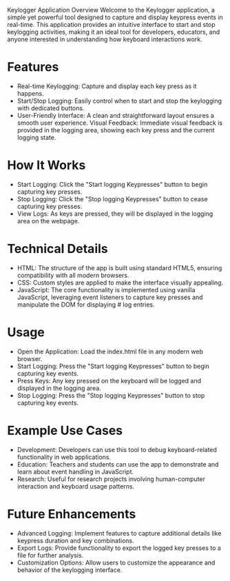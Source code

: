 Keylogger Application
Overview
Welcome to the Keylogger application, a simple yet powerful tool designed to capture and display keypress events in real-time. This application provides an intuitive interface to start and stop keylogging activities, making it an ideal tool for developers, educators, and anyone interested in understanding how keyboard interactions work.

# Features
- Real-time Keylogging: Capture and display each key press as it happens.
- Start/Stop Logging: Easily control when to start and stop the keylogging with dedicated buttons.
- User-Friendly Interface: A clean and straightforward layout ensures a smooth user experience.
Visual Feedback: Immediate visual feedback is provided in the logging area, showing each key press and the current logging state.
# How It Works
- Start Logging: Click the "Start logging Keypresses" button to begin capturing key presses.
- Stop Logging: Click the "Stop logging Keypresses" button to cease capturing key presses.
- View Logs: As keys are pressed, they will be displayed in the logging area on the webpage.
# Technical Details
- HTML: The structure of the app is built using standard HTML5, ensuring compatibility with all modern browsers.
- CSS: Custom styles are applied to make the interface visually appealing.
- JavaScript: The core functionality is implemented using vanilla JavaScript, leveraging event listeners to capture key presses and manipulate the DOM for displaying # log entries.
# Usage
- Open the Application: Load the index.html file in any modern web browser.
-  Start Logging: Press the "Start logging Keypresses" button to begin capturing key events.
- Press Keys: Any key pressed on the keyboard will be logged and displayed in the logging area.
- Stop Logging: Press the "Stop logging Keypresses" button to stop capturing key events.
# Example Use Cases
- Development: Developers can use this tool to debug keyboard-related functionality in web applications.
- Education: Teachers and students can use the app to demonstrate and learn about event handling in JavaScript.
- Research: Useful for research projects involving human-computer interaction and keyboard usage patterns.
# Future Enhancements
- Advanced Logging: Implement features to capture additional details like keypress duration and key combinations.
- Export Logs: Provide functionality to export the logged key presses to a file for further analysis.
- Customization Options: Allow users to customize the appearance and behavior of the keylogging interface.
